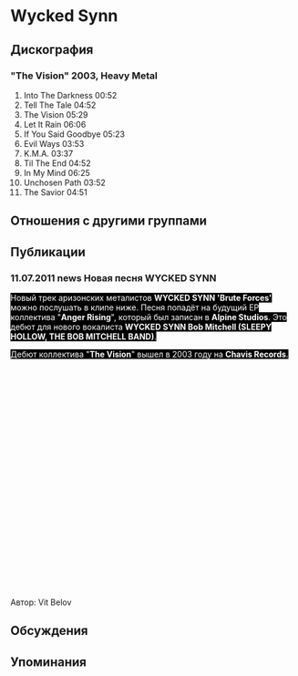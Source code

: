 # Wycked Synn



## Дискография

### "The Vision" 2003, Heavy Metal

1. Into The Darkness  00:52    
2. Tell The Tale  04:52   
3. The Vision  05:29  
4. Let It Rain  06:06
5. If You Said Goodbye  05:23 
6. Evil Ways  03:53 
7. K.M.A.  03:37  
8. Til The End  04:52 
9. In My Mind  06:25 
10. Unchosen Path  03:52    
11. The Savior  04:51 


## Отношения с другими группами


## Публикации

### 11.07.2011 news Новая песня WYCKED SYNN

<P><FONT style="BACKGROUND-COLOR: #000000" color=#ffffff>Новый трек аризонских металистов <STRONG>WYCKED SYNN 'Brute Forces'</STRONG> можно послушать в клипе ниже. Песня попадёт на будущий EP коллектива "<STRONG>Anger Rising</STRONG>", который был записан в <STRONG>Alpine Studios</STRONG>. Это дебют для нового вокалиста <STRONG>WYCKED SYNN Bob Mitchell (SLEEPY HOLLOW, THE BOB MITCHELL BAND)</STRONG>.</FONT></P>
<P><FONT style="BACKGROUND-COLOR: #000000" color=#ffffff>Дебют коллектива "<STRONG>The Vision</STRONG>" вышел в 2003 году на <STRONG>Chavis Records</STRONG>.</FONT></P>
<P>
<CENTER>
<OBJECT style="WIDTH: 640px; HEIGHT: 390px"><PARAM NAME="movie" VALUE="http://www.youtube.com/v/6PAFqg_q0AA?version=3"><PARAM NAME="allowFullScreen" VALUE="true"><PARAM NAME="allowScriptAccess" VALUE="always">
<embed src="http://www.youtube.com/v/6PAFqg_q0AA?version=3" type="application/x-shockwave-flash" allowfullscreen="true" allowScriptAccess="always" width="640" height="390"></OBJECT>
<P></P></CENTER>
Автор: Vit Belov


## Обсуждения


## Упоминания

